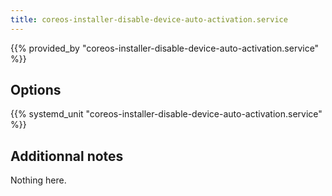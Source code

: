 ```yaml
---
title: coreos-installer-disable-device-auto-activation.service
---
```


{{% provided_by "coreos-installer-disable-device-auto-activation.service" %}}

## Options

{{% systemd_unit "coreos-installer-disable-device-auto-activation.service" %}}

## Additionnal notes

Nothing here.